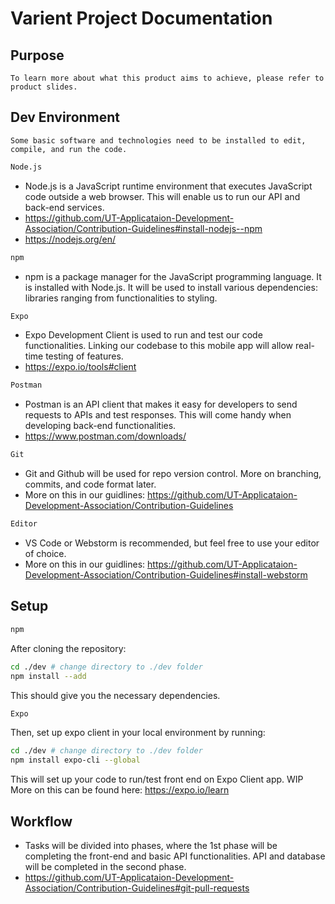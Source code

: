 # Varient Project Documentation

## Purpose
    To learn more about what this product aims to achieve, please refer to product slides.

## Dev Environment
    Some basic software and technologies need to be installed to edit, compile, and run the code.
``` sh
Node.js
``` 
- Node.js is a JavaScript runtime environment that executes JavaScript code outside a web browser. This will enable us to run our API and back-end services.
- https://github.com/UT-Applicataion-Development-Association/Contribution-Guidelines#install-nodejs--npm
- https://nodejs.org/en/

``` sh
npm
``` 
- npm is a package manager for the JavaScript programming language. It is installed with Node.js. It will be used to install various dependencies: libraries ranging from functionalities to styling.

``` sh
Expo
```
- Expo Development Client is used to run and test our code functionalities. Linking our codebase to this mobile app will allow real-time testing of features.
- https://expo.io/tools#client

``` sh
Postman
```
- Postman is an API client that makes it easy for developers to send requests to APIs and test responses. This will come handy when developing back-end functionalities.
- https://www.postman.com/downloads/

``` sh
Git
```
- Git and Github will be used for repo version control. More on branching, commits, and code format later.
- More on this in our guidlines: https://github.com/UT-Applicataion-Development-Association/Contribution-Guidelines

``` sh
Editor
```
- VS Code or Webstorm is recommended, but feel free to use your editor of choice.
- More on this in our guidlines: https://github.com/UT-Applicataion-Development-Association/Contribution-Guidelines#install-webstorm

## Setup
``` sh
npm
```
After cloning the repository:
``` sh
cd ./dev # change directory to ./dev folder
npm install --add
```
 This should give you the necessary dependencies.

``` sh
Expo
```
Then, set up expo client in your local environment by running:
``` sh
cd ./dev # change directory to ./dev folder
npm install expo-cli --global
```
This will set up your code to run/test front end on Expo Client app.
WIP
More on this can be found here: https://expo.io/learn
## Workflow

-  Tasks will be divided into phases, where the 1st phase will be completing the front-end and basic API functionalities. API and database will be completed in the second phase.
-  https://github.com/UT-Applicataion-Development-Association/Contribution-Guidelines#git-pull-requests
